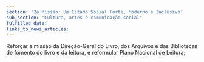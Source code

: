 ```yaml
---
section: '2a Missão: Um Estado Social Forte, Moderno e Inclusivo'
sub_section: "Cultura, artes e comunicação social"
fulfilled_date:
links_to_news_articles:
---
```


Reforçar a missão da Direção-Geral do Livro, dos Arquivos e das Bibliotecas de fomento do livro e da leitura, e reformular Plano Nacional de Leitura;